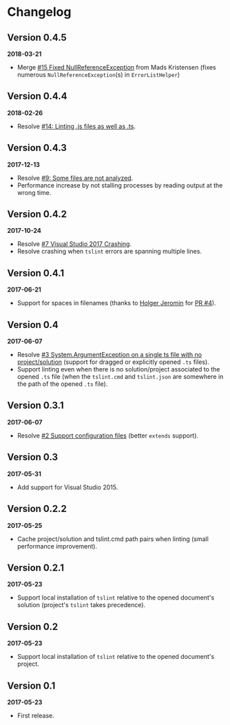 # Changelog

## Version 0.4.5

**2018-03-21**

- Merge [#15 Fixed NullReferenceException](https://github.com/vladeck/TSLint/pull/15) from Mads Kristensen (fixes numerous `NullReferenceException`(s) in `ErrorListHelper`)

## Version 0.4.4

**2018-02-26**

- Resolve [#14: Linting .js files as well as .ts](https://github.com/vladeck/TSLint/issues/14).

## Version 0.4.3

**2017-12-13**

- Resolve [#9: Some files are not analyzed](https://github.com/vladeck/TSLint/issues/9).
- Performance increase by not stalling processes by reading output at the wrong time.

## Version 0.4.2

**2017-10-24**

- Resolve [#7 Visual Studio 2017 Crashing](https://github.com/vladeck/TSLint/issues/7).
- Resolve crashing when `tslint` errors are spanning multiple lines.

## Version 0.4.1

**2017-06-21**

- Support for spaces in filenames (thanks to [Holger Jeromin](https://github.com/HolgerJeromin) for [PR #4](https://github.com/vladeck/TSLint/pull/4)).

## Version 0.4

**2017-06-07**

- Resolve [#3 System.ArgumentException on a single ts file with no project/solution](https://github.com/vladeck/TSLint/issues/3)
(support for dragged or explicitly opened `.ts` files).
- Support linting even when there is no solution/project associated to the opened `.ts` file
(when the `tslint.cmd` and `tslint.json` are somewhere in the path of the opened `.ts` file).

## Version 0.3.1

**2017-06-07**

- Resolve [#2 Support configuration files](https://github.com/vladeck/TSLint/issues/2) (better `extends` support).

## Version 0.3

**2017-05-31**

- Add support for Visual Studio 2015.

## Version 0.2.2

**2017-05-25**

- Cache project/solution and tslint.cmd path pairs when linting (small performance improvement).

## Version 0.2.1

**2017-05-23**

- Support local installation of `tslint` relative to the opened document's solution (project's `tslint` takes precedence).

## Version 0.2

**2017-05-23**

- Support local installation of `tslint` relative to the opened document's project.

## Version 0.1

**2017-05-23**

- First release.
